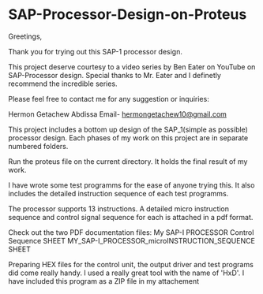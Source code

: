 # SAP-Processor-Design-on-Proteus
Greetings,

Thank you for trying out this SAP-1 processor design. 

This project deserve courtesy to a video series by Ben Eater on YouTube on SAP-Processor design.
Special thanks to Mr. Eater and I definetly recommend the incredible series.

Please feel free to contact me for any suggestion or inquiries:

Hermon Getachew Abdissa
Email- hermongetachew10@gmail.com

This project includes a bottom up design of the SAP_1(simple as possible) processor design. Each phases of my 
work on this project are in separate numbered folders.

Run the proteus file on the current directory. It holds the final result of my work. 

I have wrote some test programms for the ease of anyone trying this. It also includes the detailed instruction sequence
of each test programms.

The processor supports 13 instructions. A detailed micro instruction sequence and control signal sequence for each
is attached in a pdf format.

Check out the two PDF documentation files:
My SAP-I PROCESSOR Control Sequence SHEET 
MY_SAP-I_PROCESSOR_microINSTRUCTION_SEQUENCE SHEET

Preparing HEX files for the control unit, the output driver and test programs did come really handy. I used a really great
tool with the name of 'HxD'. I have included this program as a ZIP file in my attachement

